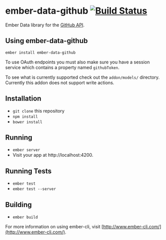 # ember-data-github [![Build Status](https://travis-ci.org/jimmay5469/ember-data-github.svg)](https://travis-ci.org/jimmay5469/ember-data-github)

Ember Data library for the [GitHub API](https://developer.github.com/v3/).

## Using ember-data-github

```
ember install ember-data-github
```

To use OAuth endpoints you must also make sure you have a session service which contains a property named `githubToken`.

To see what is currently supported check out the `addon/models/` directory.  Currently this addon does not support write actions.

## Installation

* `git clone` this repository
* `npm install`
* `bower install`

## Running

* `ember server`
* Visit your app at http://localhost:4200.

## Running Tests

* `ember test`
* `ember test --server`

## Building

* `ember build`

For more information on using ember-cli, visit [http://www.ember-cli.com/](http://www.ember-cli.com/).
